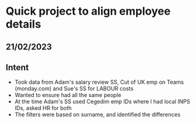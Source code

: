 # Quick project to align employee details

## 21/02/2023

## Intent

- Took data from Adam's salary review SS, Cut of UK emp on Teams (monday.com) and Sue's SS for LABOUR costs
- Wanted to ensure had all the same people
- At the time Adam's SS used Cegedim emp IDs where I had local INPS IDs, asked HR for both
- The filters were based on surname, and identified the differences
